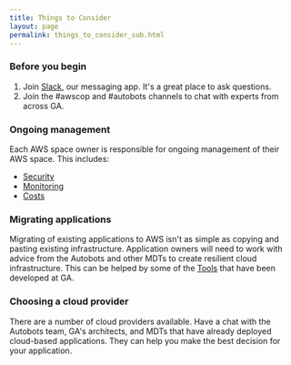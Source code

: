 ```yaml
---
title: Things to Consider
layout: page
permalink: things_to_consider_sub.html
---
```


### Before you begin

1. Join [Slack](https://geoscience-australia.slack.com/signup), our messaging app. It's a great place to ask questions.
2. Join the #awscop and #autobots channels to chat with experts from across GA.

### Ongoing management

Each AWS space owner is responsible for ongoing management of their AWS space. This includes:

 * [Security](security_index.html)
 * [Monitoring](monitoring_index.html)
 * [Costs](cost_management_index.html)

### Migrating applications

Migrating of existing applications to AWS isn't as simple as copying and pasting existing infrastructure. Application owners will need to work with advice from the Autobots and other MDTs to create resilient cloud infrastructure. This can be helped by some of the [Tools](tools_index.html) that have been developed at GA.

### Choosing a cloud provider

There are a number of cloud providers available. Have a chat with the Autobots team, GA's architects, and MDTs that have already deployed cloud-based applications. They can help you make the best decision for your application.
